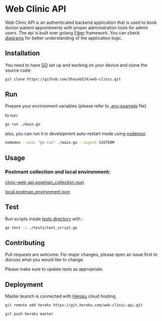 # Web Clinic API

Web Clinic API is an authenticated backend application that is used to book doctor-patient appointments with proper administration tools for admin users.
The api is built over golang [Fiber](https://github.com/gofiber/fiber) framework.
You can check [diagrams](./diagrams) for better understanding of the application logic.

## Installation

You need to have [GO](https://go.dev/) set up and working on your device and clone the source code:

```bash
git clone https://github.com/Shaieb524/web-clinic.git
```

## Run

Prepare your environment variables (please refer to [.env-example](./.env-example) file)

to run: 
```bash
go run ./main.go
```

also, you can run it in development auto-restart mode using [nodemon](https://www.npmjs.com/package/nodemon)

```bash
nodemon --exec "go run" ./main.go --signal SIGTERM
```
## Usage
### Postmant collection and local environment:
[clinic-web-api.postman_collection.json](./postman/clinic-web-api.postman_collection.json)

[local.postman_environment.json](./postman/local.postman_environment.json)

## Test
Run scripts inside [tests directory](./tests) with :

```bash
go test -v ./tests/test_script.go
```

## Contributing
Pull requests are welcome. For major changes, please open an issue first to discuss what you would like to change.

Please make sure to update tests as appropriate.

## Deployment
Master branch is connected with [Heroku](https://dashboard.heroku.com/) cloud hosting.

```bash
git remote add heroku https://git.heroku.com/web-clinic-api.git
```

```bash
git push heroku master
```

